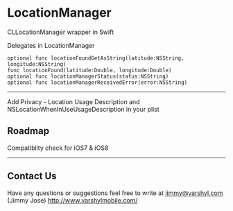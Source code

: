 LocationManager
=====================

CLLocationManager wrapper in Swift

Delegates in LocationManager

    optional func locationFoundGetAsString(latitude:NSString, longitude:NSString)
    func locationFound(latitude:Double, longitude:Double)
    optional func locationManagerStatus(status:NSString)
    optional func locationManagerReceivedError(error:NSString)

----------

Add Privacy - Location Usage Description  and NSLocationWhenInUseUsageDescription in your plist


Roadmap
---------------

Compatiblity check for iOS7 & iOS8

----------
Contact Us
---------------

Have any questions or suggestions feel free to write at jimmy@varshyl.com (Jimmy Jose)
http://www.varshylmobile.com/


